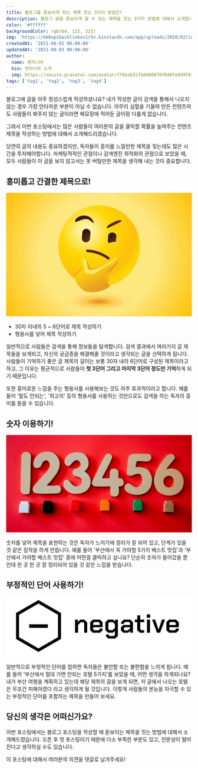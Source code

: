 ```yaml
---
title: 블로그를 돋보이게 하는 제목 짓는 3가지 방법은?
description: 블로그 글을 돋보이게 할 수 있는 제목을 짓는 3가지 방법에 대해서 소개합니다.
color: '#ffffff'
backgroundColor: rgb(64, 122, 223)
img: 'https://mk0apibacklinkov1r5n.kinstacdn.com/app/uploads/2020/02/introducing-the-content-marketing-hub-post-banner.png'
createdAt: '2021-08-02 00:00:00'
updatedAt: '2021-08-03 00:00:00'
author:
  name: 엔지니어
  bio: 엔지니어 소개
  img: https://secure.gravatar.com/avatar/ff8eab31fb6066670f6d0fe9d9f0166f?s=96&d=mm&r=g
tags: ['tag1', 'tag2', 'tag3', 'tag4']
---
```


블로그에 글을 아주 정성스럽게 작성하셨나요? 내가 작성한 글이 검색을 통해서 나오지 않는 경우 가장 안타까운 부분이 아닐 수 없습니다. 아무리 심혈을 기울여 만든 컨텐츠여도 사람들이 봐주지 않는 글이라면 메모장에 적어둔 글이랑 다를게 없습니다.

그래서 이번 포스팅에서는 많은 사람들이 여러분의 글을 클릭할 확률을 높여주는 컨텐츠 제목을 작성하는 방법에 대해서 소개해드리겠습니다.

<!--more-->

당연히 글의 내용도 중요하겠지만, 독자들이 흥미를 느낄만한 제목을 짖는데도 많은 시간을 투자해야합니다. 마케팅적적인 관점이나 검색엔진 최적화의 관점으로 보았을 때, 모두 사람들이 이 글을 보지 않고서는 못 버틸만한 제목을 생각해 내는 것이 중요합니다.

## 흥미롭고 간결한 제목으로!

![ways-to-title1](/images/ways-to-title01.jpg)

- 30자 이내의 5 ~ 6단어로 제목 작성하기
- 형용사를 넣어 제목 작성하기

일반적으로 사람들은 검색을 통해 정보들을 탐색합니다. 검색 결과에서 여러가지 글 제목들을 보게되고, 자신의 궁금증을 해결해줄 것이라고 생각되는 글을 선택하게 됩니다. 사람들이 기억하기 좋은 글 제목의 길이는 보통 30자 내의 6단어로 구성된 제목이라고 하고, 그 이유는 평균적으로 사람들이 **첫 3단어 그리고 마지막 3단어 정도만 기억**하게 되기 때문입니다.

또한 흥미로운 느낌을 주는 형용사를 사용해보는 것도 아주 효과적이라고 합니다. 예를 들어 '말도 안되는', '최고의' 등의 형용사를 사용하는 것만으로도 검색을 하는 독자의 흥미를 돋을 수 있습니다.

## 숫자 이용하기!

![ways-to-title2](/images/ways-to-title02.jpg)

숫자를 넣어 제목을 표현하는 것은 독자가 느끼기에 정리가 잘 되어 있고, 단계가 있을 것 같은 짐작을 하게 만듭니다. 예를 들어 '부산에서 꼭 가야할 5가지 베스트 맛집'과 '부산에서 가야할 베스트 맛집' 중에 어떤걸 클릭하고 싶나요? 단순히 숫자가 들어갔을 뿐인데 한 곳 한 곳 잘 정리되어 있을 것 같은 느낌을 받습니다.

## 부정적인 단어 사용하기!

![ways-to-title3](/images/ways-to-title03.png)

일반적으로 부정적인 단어를 접하면 독자들은 불안함 또는 불편함을 느끼게 됩니다. 예를 들어 '부산에서 절대 가면 안되는 호텔 5가지'를 보았을 때, 어떤 생각을 하게되나요? 내가 부산 여행을 계획하고 있는데 해당 제목의 글을 보게 되면, 저 글에서 나오는 호텔은 무조건 피해야겠다 라고 생각하게 될 것입니다. 이렇게 사람들의 본능을 자극할 수 있는 부정적인 단어를 포함하는 제목을 만들어 보세요.

## 당신의 생각은 어떠신가요?

이번 포스팅에서는 블로그 포스팅을 작성할 때 돋보이는 제목을 짓는 방법에 대해서 소개해드렸습니다. 오픈 후 첫 포스팅이기 때문에 다소 부족한 부분도 있고, 전문성이 떨어진다고 생각하실 수도 있습니다.

이 포스팅에 대해서 여러분의 의견을 댓글로 남겨주세요!
